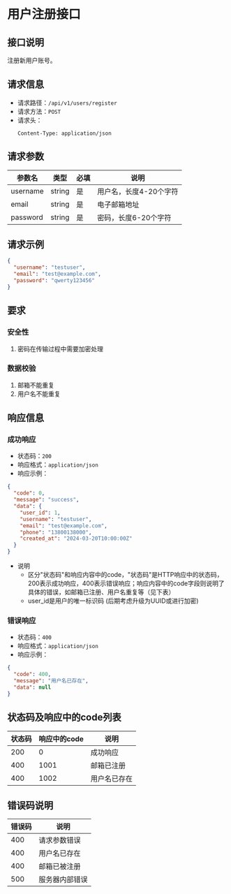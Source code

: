 # 用户注册接口

## 接口说明

注册新用户账号。

## 请求信息

- 请求路径：`/api/v1/users/register`
- 请求方法：`POST`
- 请求头：
  ```
  Content-Type: application/json
  ```

## 请求参数

| 参数名 | 类型 | 必填 | 说明 |
|--------|------|------|------|
| username | string | 是 | 用户名，长度4-20个字符 |
| email | string | 是 | 电子邮箱地址 |
| password | string | 是 | 密码，长度6-20个字符 |


## 请求示例

```json
{
  "username": "testuser",
  "email": "test@example.com",
  "password": "qwerty123456"
}
```

## 要求

### 安全性
1. 密码在传输过程中需要加密处理

### 数据校验
1. 邮箱不能重复
2. 用户名不能重复

## 响应信息

### 成功响应

- 状态码：`200`
- 响应格式：`application/json`
- 响应示例：
```json
{
  "code": 0,
  "message": "success",
  "data": {
    "user_id": 1,
    "username": "testuser",
    "email": "test@example.com",
    "phone": "13800138000",
    "created_at": "2024-03-20T10:00:00Z"
  }
}
```
- 说明
  - 区分"状态码"和响应内容中的code，"状态码"是HTTP响应中的状态码，200表示成功响应，400表示错误响应；响应内容中的code字段则说明了具体的错误，如邮箱已注册、用户名重复等（见下表）
  - user_id是用户的唯一标识码 (后期考虑升级为UUID或进行加密)

### 错误响应

- 状态码：`400`
- 响应格式：`application/json`
- 响应示例：
```json
{
  "code": 400,
  "message": "用户名已存在",
  "data": null
}
```

## 状态码及响应中的code列表
| 状态码 | 响应中的code | 说明   |
|-----|----------------|------|
| 200 | 0              | 成功响应     |
| 400 | 1001           | 邮箱已注册   |
|400  | 1002           | 用户名已存在 |



## 错误码说明

| 错误码 | 说明 |
|--------|------|
| 400 | 请求参数错误 |
| 400 | 用户名已存在 |
| 400 | 邮箱已被注册 |
| 500 | 服务器内部错误 |
